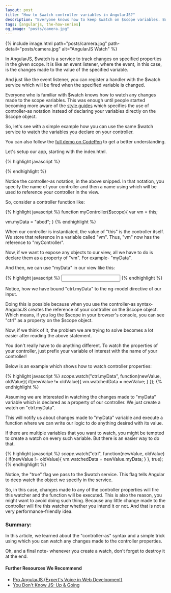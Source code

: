 ```yaml
---
layout: post
title: "How to $watch controller variables in AngularJS?"
description: "Everyone knows how to keep $watch on $scope variables. But, many people don't know that they can use the same technique to watch their controller properties as well."
tags: [angularjs, the-how-series]
og_image: "posts/camera.jpg"
---
```


{% include image.html path="posts/camera.jpg" path-detail="posts/camera.jpg" alt="AngularJS Watch" %}


In AngularJS, $watch is a service to track changes on specified properties in the given scope. It is like an event listener, where the event, in this case, is the changes made to the value of the specified variable. 

And just like the event listener, you can register a handler with the $watch service which will be fired when the specified variable is changed.

Everyone who is familiar with $watch knows how to watch any changes made to the scope variables. This was enough until people started becoming more aware of the [style guides](https://github.com/johnpapa/angular-styleguide/blob/master/a1/README.md) which specifies the use of controller-as notation instead of declaring your variables directly on the $scope object.

So, let's see with a simple example how you can use the same $watch service to watch the variables you declare on your controller.

You can also follow the [full demo on CodePen](http://codepen.io/sharduul/pen/LboMVw) to get a better understanding.

Let's setup our app, starting with the index.html.

{% highlight javascript %}
<body ng-app="MyApp" ng-controller="myController as ctrl">
    <!-- HTML code here -->
<body>
{% endhighlight %}

Notice the controller-as notation, in the above snipped. In that notation, you specify the name of your controller and then a name using which will be used to reference your controller in the view.

So, consider a controller function like:


{% highlight javascript %}
function myController($scope){
  var vm = this;
  
  vm.myData = "abcd";
}
{% endhighlight %}

When our controller is instantiated, the value of "this" is the controller itself. We store that reference in a variable called "vm". Thus, "vm" now has the reference to "myController".

Now, if we want to expose any objects to our view, all we have to do is declare them as a property of "vm". For example- "myData".

And then, we can use "myData" in our view like this:

{% highlight javascript %}
<input id="input" ng-model="ctrl.myData" type="text" />
{% endhighlight %}

Notice, how we have bound "ctrl.myData" to the ng-model directive of our input. 

Doing this is possible because when you use the controller-as syntax- AngularJS creates the reference of your controller on the $scope object. Which means, if you log the $scope in your browser's console, you can see "ctrl" as a property on the $scope object.

Now, if we think of it, the problem we are trying to solve becomes a lot easier after reading the above statement.

You don't really have to do anything different. To watch the properties of your controller, just prefix your variable of interest with the name of your controller!

Below is an example which shows how to watch controller properties:

{% highlight javascript %}
$scope.$watch("ctrl.myData", function(newValue, oldValue){
    if(newValue != oldValue){
      vm.watchedData = newValue;
    }
});
{% endhighlight %}

Assuming we are interested in watching the changes made to "myData" variable which is declared as a property of our controller. We just create a watch on "ctrl.myData". 

This will notify us about changes made to "myData" variable and execute a function where we can write our logic to do anything desired with its value.


If there are multiple variables that you want to watch, you might be tempted to create a watch on every such variable. But there is an easier way to do that.

{% highlight javascript %}
$scope.$watch("ctrl", function(newValue, oldValue){
    if(newValue != oldValue){
      vm.watchedData = newValue.myData;
    }
}, true);
{% endhighlight %}

Notice, the "true" flag we pass to the $watch service. This flag tells Angular to deep watch the object we specify in the service. 

So, in this case, changes made to any of the controller properties will fire this watcher and the function will be executed. This is also the reason, you might want to avoid doing such thing. Because any little change made to the controller will fire this watcher whether you intend it or not. And that is not a very performance-friendly idea.


### Summary:
In this article, we learned about the "controller-as" syntax and a simple trick using which you can watch any changes made to the controller properties.

Oh, and a final note- whenever you create a watch, don't forget to destroy it at the end.



#### Further Resources We Recommend

- [Pro AngularJS (Expert's Voice in Web Development)](https://amzn.to/3csc4EM)
- [You Don't Know JS: Up & Going](https://amzn.to/2uSZayI)